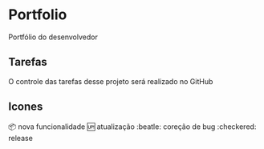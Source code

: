 # Portfolio
Portfólio do desenvolvedor

## Tarefas

O controle das tarefas desse projeto será realizado no GitHub

## Icones

:package: nova funcionalidade
:up: atualização
:beatle: coreção de bug
:checkered: release
